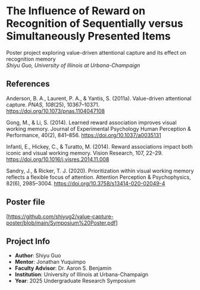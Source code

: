 # The Influence of Reward on Recognition of Sequentially versus Simultaneously Presented Items
Poster project exploring value-driven attentional capture and its effect on recognition memory  
*Shiyu Guo, University of Illinois at Urbana-Champaign*

## References

Anderson, B. A., Laurent, P. A., & Yantis, S. (2011a). Value-driven attentional capture. *PNAS, 108*(25), 10367–10371.  
https://doi.org/10.1073/pnas.1104047108

Gong, M., & Li, S. (2014). Learned reward association improves visual working memory. Journal of Experimental Psychology Human Perception & Performance, 40(2), 841–856. https://doi.org/10.1037/a0035131

Infanti, E., Hickey, C., & Turatto, M. (2014). Reward associations impact both iconic and visual working memory. Vision Research, 107, 22–29. https://doi.org/10.1016/j.visres.2014.11.008

Sandry, J., & Ricker, T. J. (2020). Prioritization within visual working memory reflects a flexible focus of attention. Attention Perception & Psychophysics, 82(6), 2985–3004. https://doi.org/10.3758/s13414-020-02049-4

## Poster file

[https://github.com/shiyug2/value-capture-poster/blob/main/Symposium%20Poster.pdf]

## Project Info

- **Author**: Shiyu Guo  
- **Mentor**: Jonathan Yuquimpo  
- **Faculty Advisor**: Dr. Aaron S. Benjamin  
- **Institution**: University of Illinois at Urbana-Champaign  
- **Year**: 2025 Undergraduate Research Symposium
